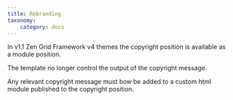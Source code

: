 ```yaml
---
title: Rebranding
taxonomy:
    category: docs
---
```


In v1.1 Zen Grid Framework v4 themes the copyright position is available as a module position. 

The template no longer control the output of the copyright message. 

Any relevant copyright message must bow be added to a custom html module published to the copyright position. 